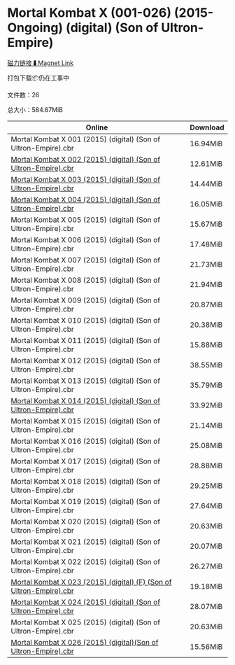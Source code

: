 # Mortal Kombat X (001-026) (2015-Ongoing) (digital) (Son of Ultron-Empire)

[磁力链接⬇Magnet Link](magnet:?xt=urn:btih:02137613e1c1a94b188a0c8d9871034eb6fb205f&dn=Mortal%20Kombat%20X%20%28001-026%29%20%282015-Ongoing%29%20%28digital%29%20%28Son%20of%20Ultron-Empire%29)

打包下载📦仍在工事中

文件数：26

总大小：584.67MiB

Online | Download
--- | ---
Mortal Kombat X 001 (2015) (digital) (Son of Ultron-Empire).cbr | 16.94MiB
[Mortal Kombat X 002 (2015) (digital) (Son of Ultron-Empire).cbr](https://github.com/alicewish/markdown/blob/master/comic/Mortal-Kombat-X-002-2015-digital-Son-of-Ultron-Empire-cbr.md) | 12.61MiB
[Mortal Kombat X 003 (2015) (digital) (Son of Ultron-Empire).cbr](https://github.com/alicewish/markdown/blob/master/comic/Mortal-Kombat-X-003-2015-digital-Son-of-Ultron-Empire-cbr.md) | 14.44MiB
[Mortal Kombat X 004 (2015) (digital) (Son of Ultron-Empire).cbr](https://github.com/alicewish/markdown/blob/master/comic/Mortal-Kombat-X-004-2015-digital-Son-of-Ultron-Empire-cbr.md) | 16.05MiB
Mortal Kombat X 005 (2015) (digital) (Son of Ultron-Empire).cbr | 15.67MiB
Mortal Kombat X 006 (2015) (digital) (Son of Ultron-Empire).cbr | 17.48MiB
Mortal Kombat X 007 (2015) (digital) (Son of Ultron-Empire).cbr | 21.73MiB
Mortal Kombat X 008 (2015) (digital) (Son of Ultron-Empire).cbr | 21.94MiB
Mortal Kombat X 009 (2015) (digital) (Son of Ultron-Empire).cbr | 20.87MiB
Mortal Kombat X 010 (2015) (digital) (Son of Ultron-Empire).cbr | 20.38MiB
Mortal Kombat X 011 (2015) (digital) (Son of Ultron-Empire).cbr | 15.88MiB
Mortal Kombat X 012 (2015) (digital) (Son of Ultron-Empire).cbr | 38.55MiB
Mortal Kombat X 013 (2015) (digital) (Son of Ultron-Empire).cbr | 35.79MiB
[Mortal Kombat X 014 (2015) (digital) (Son of Ultron-Empire).cbr](https://github.com/alicewish/markdown/blob/master/comic/Mortal-Kombat-X-014-2015-digital-Son-of-Ultron-Empire-cbr.md) | 33.92MiB
Mortal Kombat X 015 (2015) (digital) (Son of Ultron-Empire).cbr | 21.14MiB
Mortal Kombat X 016 (2015) (digital) (Son of Ultron-Empire).cbr | 25.08MiB
Mortal Kombat X 017 (2015) (digital) (Son of Ultron-Empire).cbr | 28.88MiB
Mortal Kombat X 018 (2015) (digital) (Son of Ultron-Empire).cbr | 29.25MiB
Mortal Kombat X 019 (2015) (digital) (Son of Ultron-Empire).cbr | 27.64MiB
Mortal Kombat X 020 (2015) (digital) (Son of Ultron-Empire).cbr | 20.63MiB
Mortal Kombat X 021 (2015) (digital) (Son of Ultron-Empire).cbr | 20.07MiB
Mortal Kombat X 022 (2015) (digital) (Son of Ultron-Empire).cbr | 26.27MiB
[Mortal Kombat X 023 (2015) (digital) (F) (Son of Ultron-Empire).cbr](https://github.com/alicewish/markdown/blob/master/comic/Mortal-Kombat-X-023-2015-digital-F-Son-of-Ultron-Empire-cbr.md) | 19.18MiB
[Mortal Kombat X 024 (2015) (digital) (Son of Ultron-Empire).cbr](https://github.com/alicewish/markdown/blob/master/comic/Mortal-Kombat-X-024-2015-digital-Son-of-Ultron-Empire-cbr.md) | 28.07MiB
Mortal Kombat X 025 (2015) (digital) (Son of Ultron-Empire).cbr | 20.63MiB
[Mortal Kombat X 026 (2015) (digital)(Son of Ultron-Empire).cbr](https://github.com/alicewish/markdown/blob/master/comic/Mortal-Kombat-X-026-2015-digital-Son-of-Ultron-Empire-cbr.md) | 15.56MiB